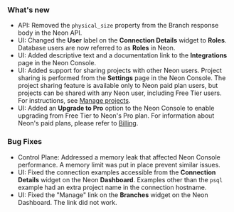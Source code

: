 ### What's new

- API: Removed the `physical_size` property from the Branch response body in the Neon API.
- UI: Changed the **User** label on the **Connection Details** widget to **Roles**. Database users are now referred to as **Roles** in Neon.
- UI: Added descriptive text and a documentation link to the **Integrations** page in the Neon Console.
- UI: Added support for sharing projects with other Neon users. Project sharing is performed from the **Settings** page in the Neon Console. The project sharing feature is available only to Neon paid plan users, but projects can be shared with any Neon user, including Free Tier users. For instructions, see [Manage projects](../manage/projects).
- UI: Added an **Upgrade to Pro** option to the Neon Console to enable upgrading from Free Tier to Neon's Pro plan. For information about Neon's paid plans, please refer to [Billing](../introduction/billing).

### Bug Fixes

- Control Plane: Addressed a memory leak that affected Neon Console performance. A memory limit was put in place prevent similar issues.
- UI: Fixed the connection examples accessible from the **Connection Details** widget on the Neon **Dashboard**. Examples other than the `psql` example had an extra project name in the connection hostname.
- UI: Fixed the "Manage" link on the **Branches** widget on the Neon Dashboard. The link did not work.
